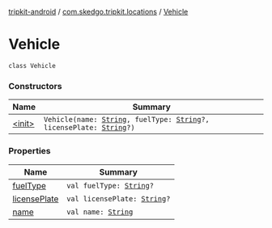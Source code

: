 [tripkit-android](../../index.md) / [com.skedgo.tripkit.locations](../index.md) / [Vehicle](./index.md)

# Vehicle

`class Vehicle`

### Constructors

| Name | Summary |
|---|---|
| [&lt;init&gt;](-init-.md) | `Vehicle(name: `[`String`](https://kotlinlang.org/api/latest/jvm/stdlib/kotlin/-string/index.html)`, fuelType: `[`String`](https://kotlinlang.org/api/latest/jvm/stdlib/kotlin/-string/index.html)`?, licensePlate: `[`String`](https://kotlinlang.org/api/latest/jvm/stdlib/kotlin/-string/index.html)`?)` |

### Properties

| Name | Summary |
|---|---|
| [fuelType](fuel-type.md) | `val fuelType: `[`String`](https://kotlinlang.org/api/latest/jvm/stdlib/kotlin/-string/index.html)`?` |
| [licensePlate](license-plate.md) | `val licensePlate: `[`String`](https://kotlinlang.org/api/latest/jvm/stdlib/kotlin/-string/index.html)`?` |
| [name](name.md) | `val name: `[`String`](https://kotlinlang.org/api/latest/jvm/stdlib/kotlin/-string/index.html) |
